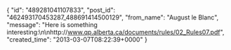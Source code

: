  {
   "id": "489281041107833",
   "post_id": "462493170453287_488691414500129",
   "from_name": "August le Blanc",
   "message": "Here is something interesting:\n\nhttp://www.qp.alberta.ca/documents/rules/02_Rules07.pdf",
   "created_time": "2013-03-07T08:22:39+0000"
 }
